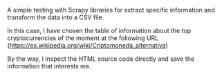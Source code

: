 A simple testing with Scrapy libraries for extract specific information and transform the data into a CSV file.

In this case, I have chosen the table of information about the top cryptocurrencies of the moment at the following URL (https://es.wikipedia.org/wiki/Criptomoneda_alternativa)

By the way, I inspect the HTML source code directly and save the information that interests me.

